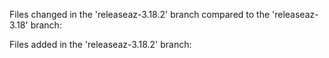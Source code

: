 Files changed in the 'releaseaz-3.18.2' branch compared to the 'releaseaz-3.18' branch:


Files added in the 'releaseaz-3.18.2' branch:

